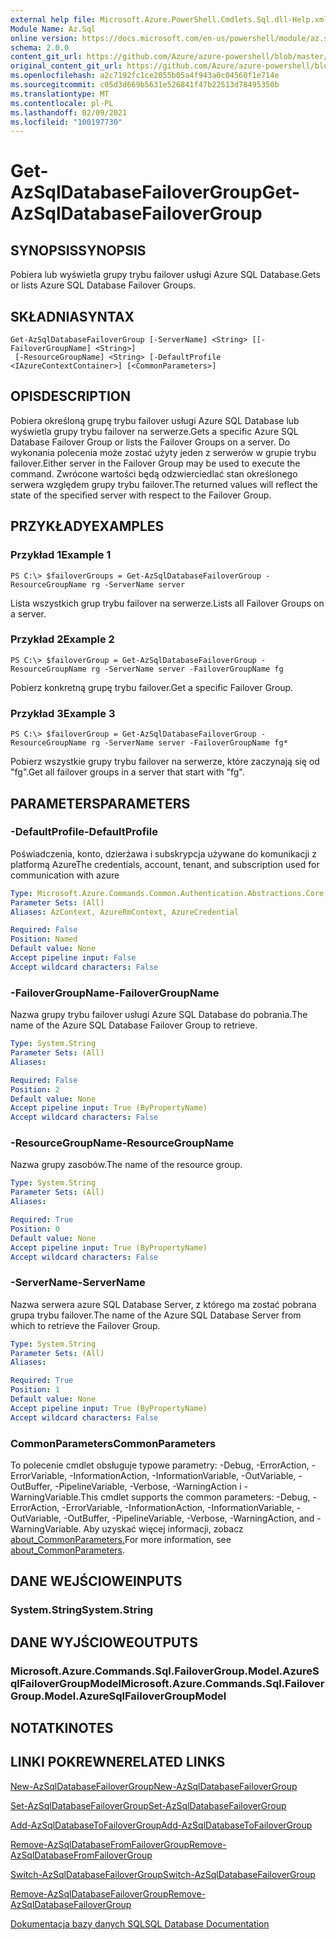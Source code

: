 ```yaml
---
external help file: Microsoft.Azure.PowerShell.Cmdlets.Sql.dll-Help.xml
Module Name: Az.Sql
online version: https://docs.microsoft.com/en-us/powershell/module/az.sql/get-azsqldatabasefailovergroup
schema: 2.0.0
content_git_url: https://github.com/Azure/azure-powershell/blob/master/src/Sql/Sql/help/Get-AzSqlDatabaseFailoverGroup.md
original_content_git_url: https://github.com/Azure/azure-powershell/blob/master/src/Sql/Sql/help/Get-AzSqlDatabaseFailoverGroup.md
ms.openlocfilehash: a2c7192fc1ce2055b05a4f943a0c04560f1e714e
ms.sourcegitcommit: c05d3d669b5631e526841f47b22513d78495350b
ms.translationtype: MT
ms.contentlocale: pl-PL
ms.lasthandoff: 02/09/2021
ms.locfileid: "100197730"
---
```

# <span data-ttu-id="e9810-101">Get-AzSqlDatabaseFailoverGroup</span><span class="sxs-lookup"><span data-stu-id="e9810-101">Get-AzSqlDatabaseFailoverGroup</span></span>

## <span data-ttu-id="e9810-102">SYNOPSIS</span><span class="sxs-lookup"><span data-stu-id="e9810-102">SYNOPSIS</span></span>
<span data-ttu-id="e9810-103">Pobiera lub wyświetla grupy trybu failover usługi Azure SQL Database.</span><span class="sxs-lookup"><span data-stu-id="e9810-103">Gets or lists Azure SQL Database Failover Groups.</span></span>

## <span data-ttu-id="e9810-104">SKŁADNIA</span><span class="sxs-lookup"><span data-stu-id="e9810-104">SYNTAX</span></span>

```
Get-AzSqlDatabaseFailoverGroup [-ServerName] <String> [[-FailoverGroupName] <String>]
 [-ResourceGroupName] <String> [-DefaultProfile <IAzureContextContainer>] [<CommonParameters>]
```

## <span data-ttu-id="e9810-105">OPIS</span><span class="sxs-lookup"><span data-stu-id="e9810-105">DESCRIPTION</span></span>
<span data-ttu-id="e9810-106">Pobiera określoną grupę trybu failover usługi Azure SQL Database lub wyświetla grupy trybu failover na serwerze.</span><span class="sxs-lookup"><span data-stu-id="e9810-106">Gets a specific Azure SQL Database Failover Group or lists the Failover Groups on a server.</span></span>
<span data-ttu-id="e9810-107">Do wykonania polecenia może zostać użyty jeden z serwerów w grupie trybu failover.</span><span class="sxs-lookup"><span data-stu-id="e9810-107">Either server in the Failover Group may be used to execute the command.</span></span> <span data-ttu-id="e9810-108">Zwrócone wartości będą odzwierciedlać stan określonego serwera względem grupy trybu failover.</span><span class="sxs-lookup"><span data-stu-id="e9810-108">The returned values will reflect the state of the specified server with respect to the Failover Group.</span></span>

## <span data-ttu-id="e9810-109">PRZYKŁADY</span><span class="sxs-lookup"><span data-stu-id="e9810-109">EXAMPLES</span></span>

### <span data-ttu-id="e9810-110">Przykład 1</span><span class="sxs-lookup"><span data-stu-id="e9810-110">Example 1</span></span>
```
PS C:\> $failoverGroups = Get-AzSqlDatabaseFailoverGroup -ResourceGroupName rg -ServerName server
```

<span data-ttu-id="e9810-111">Lista wszystkich grup trybu failover na serwerze.</span><span class="sxs-lookup"><span data-stu-id="e9810-111">Lists all Failover Groups on a server.</span></span>

### <span data-ttu-id="e9810-112">Przykład 2</span><span class="sxs-lookup"><span data-stu-id="e9810-112">Example 2</span></span>
```
PS C:\> $failoverGroup = Get-AzSqlDatabaseFailoverGroup -ResourceGroupName rg -ServerName server -FailoverGroupName fg
```

<span data-ttu-id="e9810-113">Pobierz konkretną grupę trybu failover.</span><span class="sxs-lookup"><span data-stu-id="e9810-113">Get a specific Failover Group.</span></span>

### <span data-ttu-id="e9810-114">Przykład 3</span><span class="sxs-lookup"><span data-stu-id="e9810-114">Example 3</span></span>
```
PS C:\> $failoverGroup = Get-AzSqlDatabaseFailoverGroup -ResourceGroupName rg -ServerName server -FailoverGroupName fg*
```

<span data-ttu-id="e9810-115">Pobierz wszystkie grupy trybu failover na serwerze, które zaczynają się od "fg".</span><span class="sxs-lookup"><span data-stu-id="e9810-115">Get all failover groups in a server that start with "fg".</span></span>

## <span data-ttu-id="e9810-116">PARAMETERS</span><span class="sxs-lookup"><span data-stu-id="e9810-116">PARAMETERS</span></span>

### <span data-ttu-id="e9810-117">-DefaultProfile</span><span class="sxs-lookup"><span data-stu-id="e9810-117">-DefaultProfile</span></span>
<span data-ttu-id="e9810-118">Poświadczenia, konto, dzierżawa i subskrypcja używane do komunikacji z platformą Azure</span><span class="sxs-lookup"><span data-stu-id="e9810-118">The credentials, account, tenant, and subscription used for communication with azure</span></span>

```yaml
Type: Microsoft.Azure.Commands.Common.Authentication.Abstractions.Core.IAzureContextContainer
Parameter Sets: (All)
Aliases: AzContext, AzureRmContext, AzureCredential

Required: False
Position: Named
Default value: None
Accept pipeline input: False
Accept wildcard characters: False
```

### <span data-ttu-id="e9810-119">-FailoverGroupName</span><span class="sxs-lookup"><span data-stu-id="e9810-119">-FailoverGroupName</span></span>
<span data-ttu-id="e9810-120">Nazwa grupy trybu failover usługi Azure SQL Database do pobrania.</span><span class="sxs-lookup"><span data-stu-id="e9810-120">The name of the Azure SQL Database Failover Group to retrieve.</span></span>

```yaml
Type: System.String
Parameter Sets: (All)
Aliases:

Required: False
Position: 2
Default value: None
Accept pipeline input: True (ByPropertyName)
Accept wildcard characters: False
```

### <span data-ttu-id="e9810-121">-ResourceGroupName</span><span class="sxs-lookup"><span data-stu-id="e9810-121">-ResourceGroupName</span></span>
<span data-ttu-id="e9810-122">Nazwa grupy zasobów.</span><span class="sxs-lookup"><span data-stu-id="e9810-122">The name of the resource group.</span></span>

```yaml
Type: System.String
Parameter Sets: (All)
Aliases:

Required: True
Position: 0
Default value: None
Accept pipeline input: True (ByPropertyName)
Accept wildcard characters: False
```

### <span data-ttu-id="e9810-123">-ServerName</span><span class="sxs-lookup"><span data-stu-id="e9810-123">-ServerName</span></span>
<span data-ttu-id="e9810-124">Nazwa serwera azure SQL Database Server, z którego ma zostać pobrana grupa trybu failover.</span><span class="sxs-lookup"><span data-stu-id="e9810-124">The name of the Azure SQL Database Server from which to retrieve the Failover Group.</span></span>

```yaml
Type: System.String
Parameter Sets: (All)
Aliases:

Required: True
Position: 1
Default value: None
Accept pipeline input: True (ByPropertyName)
Accept wildcard characters: False
```

### <span data-ttu-id="e9810-125">CommonParameters</span><span class="sxs-lookup"><span data-stu-id="e9810-125">CommonParameters</span></span>
<span data-ttu-id="e9810-126">To polecenie cmdlet obsługuje typowe parametry: -Debug, -ErrorAction, -ErrorVariable, -InformationAction, -InformationVariable, -OutVariable, -OutBuffer, -PipelineVariable, -Verbose, -WarningAction i -WarningVariable.</span><span class="sxs-lookup"><span data-stu-id="e9810-126">This cmdlet supports the common parameters: -Debug, -ErrorAction, -ErrorVariable, -InformationAction, -InformationVariable, -OutVariable, -OutBuffer, -PipelineVariable, -Verbose, -WarningAction, and -WarningVariable.</span></span> <span data-ttu-id="e9810-127">Aby uzyskać więcej informacji, zobacz [about_CommonParameters.](http://go.microsoft.com/fwlink/?LinkID=113216)</span><span class="sxs-lookup"><span data-stu-id="e9810-127">For more information, see [about_CommonParameters](http://go.microsoft.com/fwlink/?LinkID=113216).</span></span>

## <span data-ttu-id="e9810-128">DANE WEJŚCIOWE</span><span class="sxs-lookup"><span data-stu-id="e9810-128">INPUTS</span></span>

### <span data-ttu-id="e9810-129">System.String</span><span class="sxs-lookup"><span data-stu-id="e9810-129">System.String</span></span>

## <span data-ttu-id="e9810-130">DANE WYJŚCIOWE</span><span class="sxs-lookup"><span data-stu-id="e9810-130">OUTPUTS</span></span>

### <span data-ttu-id="e9810-131">Microsoft.Azure.Commands.Sql.FailoverGroup.Model.AzureSqlFailoverGroupModel</span><span class="sxs-lookup"><span data-stu-id="e9810-131">Microsoft.Azure.Commands.Sql.FailoverGroup.Model.AzureSqlFailoverGroupModel</span></span>

## <span data-ttu-id="e9810-132">NOTATKI</span><span class="sxs-lookup"><span data-stu-id="e9810-132">NOTES</span></span>

## <span data-ttu-id="e9810-133">LINKI POKREWNE</span><span class="sxs-lookup"><span data-stu-id="e9810-133">RELATED LINKS</span></span>

[<span data-ttu-id="e9810-134">New-AzSqlDatabaseFailoverGroup</span><span class="sxs-lookup"><span data-stu-id="e9810-134">New-AzSqlDatabaseFailoverGroup</span></span>](./New-AzSqlDatabaseFailoverGroup.md)

[<span data-ttu-id="e9810-135">Set-AzSqlDatabaseFailoverGroup</span><span class="sxs-lookup"><span data-stu-id="e9810-135">Set-AzSqlDatabaseFailoverGroup</span></span>](./Set-AzSqlDatabaseFailoverGroup.md)

[<span data-ttu-id="e9810-136">Add-AzSqlDatabaseToFailoverGroup</span><span class="sxs-lookup"><span data-stu-id="e9810-136">Add-AzSqlDatabaseToFailoverGroup</span></span>](./Add-AzSqlDatabaseToFailoverGroup.md)

[<span data-ttu-id="e9810-137">Remove-AzSqlDatabaseFromFailoverGroup</span><span class="sxs-lookup"><span data-stu-id="e9810-137">Remove-AzSqlDatabaseFromFailoverGroup</span></span>](./Remove-AzSqlDatabaseFromFailoverGroup.md)

[<span data-ttu-id="e9810-138">Switch-AzSqlDatabaseFailoverGroup</span><span class="sxs-lookup"><span data-stu-id="e9810-138">Switch-AzSqlDatabaseFailoverGroup</span></span>](./Switch-AzSqlDatabaseFailoverGroup.md)

[<span data-ttu-id="e9810-139">Remove-AzSqlDatabaseFailoverGroup</span><span class="sxs-lookup"><span data-stu-id="e9810-139">Remove-AzSqlDatabaseFailoverGroup</span></span>](./Remove-AzSqlDatabaseFailoverGroup.md)

[<span data-ttu-id="e9810-140">Dokumentacja bazy danych SQL</span><span class="sxs-lookup"><span data-stu-id="e9810-140">SQL Database Documentation</span></span>](https://docs.microsoft.com/azure/sql-database/)
